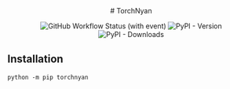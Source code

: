 <div align="center">
# TorchNyan

![GitHub Workflow Status (with event)](https://img.shields.io/github/actions/workflow/status/speedcell4/torchnyan/unit-tests.yml?cacheSeconds=0)
![PyPI - Version](https://img.shields.io/pypi/v/torchnyan?label=pypi%20version&cacheSeconds=0)
![PyPI - Downloads](https://img.shields.io/pypi/dm/torchnyan?cacheSeconds=0)

</div>

## Installation

`python -m pip torchnyan`